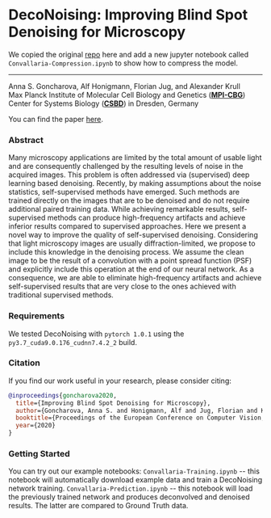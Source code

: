 # DecoNoising: Improving Blind Spot Denoising for Microscopy

We copied the original [repo](https://github.com/juglab/DecoNoising/tree/master/deconoising) here and add a new jupyter notebook called `Convallaria-Compression.ipynb` to show how to compress the model.

------------------
Anna S. Goncharova, Alf Honigmann, Florian Jug, and Alexander Krull</br>
Max Planck Institute of Molecular Cell Biology and Genetics (**[MPI-CBG](https://www.mpi-cbg.de/home/)**) <br>
Center for Systems Biology (**[CSBD](https://www.csbdresden.de/)**) in Dresden, Germany 

You can find the paper [here](https://arxiv.org/abs/2008.08414).

### Abstract 
Many microscopy applications are limited by the total amount of usable light and are consequently challenged by the resulting levels of noise in the acquired images.
This problem is often addressed via (supervised) deep learning based denoising. 
Recently, by making assumptions about the noise statistics, self-supervised methods have emerged.
Such methods are trained directly on the images that are to be denoised and do not require additional paired training data.
While achieving remarkable results, self-supervised methods can produce high-frequency artifacts and achieve inferior results compared to supervised approaches.
Here we present a novel way to improve the quality of self-supervised denoising.
Considering that light microscopy images are usually diffraction-limited, we propose to include this knowledge in the denoising process.
We assume the clean image to be the result of a convolution with a point spread function (PSF) and explicitly include this operation at the end of our neural network.
As a consequence, we are able to eliminate high-frequency artifacts and achieve self-supervised results that are very close to the ones achieved with traditional supervised methods.

### Requirements
We tested DecoNoising with `pytorch 1.0.1` using the `py3.7_cuda9.0.176_cudnn7.4.2_2` build.

### Citation
If you find our work useful in your research, please consider citing:
```bibtex
@inproceedings{goncharova2020,
  title={Improving Blind Spot Denoising for Microscopy},
  author={Goncharova, Anna S. and Honigmann, Alf and Jug, Florian and Krull, Alexander},
  booktitle={Proceedings of the European Conference on Computer Vision, Workshops},
  year={2020}
}
```

### Getting Started
You can try out our example notebooks:
`Convallaria-Training.ipynb` -- this notebook will automatically download example data and train a DecoNoising network training.
`Convallaria-Prediction.ipynb` -- this notebook will load the previously trained network and produces deconvolved and denoised results. The latter are compared to Ground Truth data.

